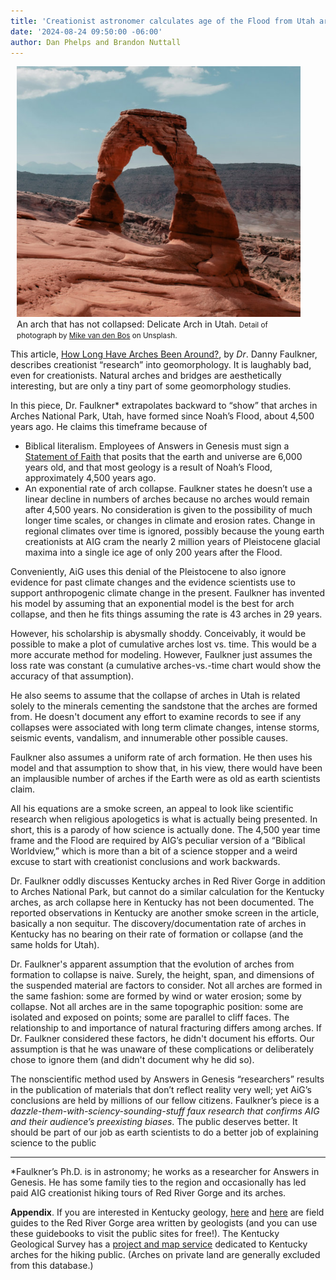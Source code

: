 ```yaml
---
title: 'Creationist astronomer calculates age of the Flood from Utah arch collapse'
date: '2024-08-24 09:50:00 -06:00'
author: Dan Phelps and Brandon Nuttall
---
```


<figure class="on-the-left-side" style="margin-top: 10px; margin-right: 40px; margin-bottom: 10px; margin-left: 10px;">
<img src="/uploads/2024/Van_Den_Bos_Arch_Detail_600.jpg" alt="Delicate Arch"/>
<figcaption>An arch that has not collapsed: Delicate Arch in Utah. <small>Detail of photograph by <a href="https://unsplash.com/photos/person-in-black-jacket-and-blue-denim-jeans-sitting-on-brown-rock-formation-during-daytime-uDKqTcWDc6U">Mike van den Bos</a> on Unsplash.</small>
</figcaption>
</figure>

This article, <a href="https://answersingenesis.org/geology/how-long-have-arches-been-around/">How Long Have Arches Been Around?</a>, by <i>Dr</i>. Danny Faulkner, describes creationist “research” into geomorphology. It is laughably bad, even for creationists. Natural arches and bridges are aesthetically interesting, but are only a tiny part of some geomorphology studies. 

In this piece, Dr. Faulkner* extrapolates backward to “show” that arches in Arches National Park, Utah, have formed since Noah’s Flood, about 4,500 years ago. He claims this timeframe because of 

<!--more-->

<ul><li>Biblical literalism. Employees of Answers in Genesis must sign a <a href="https://answersingenesis.org/about/faith/">Statement of Faith</a> that posits that the earth and universe are 6,000 years old, and that most geology is a result of Noah’s Flood, approximately 4,500 years ago. </li>

<li>An exponential rate of arch collapse.  Faulkner states he doesn’t use a linear decline in numbers of arches because no arches would remain after 4,500 years. No consideration is given to the possibility of much longer time scales, or changes in climate and erosion rates. Change in regional climates over time is ignored, possibly because the young earth creationists at AIG cram the nearly 2 million years of Pleistocene glacial maxima into a single ice age of only 200 years after the Flood. </li></ul>

Conveniently, AiG uses this denial of the Pleistocene to also ignore evidence for past climate changes and the evidence scientists use to support anthropogenic climate change in the present. Faulkner has invented his model by assuming that an exponential model is the best for arch collapse, and then he fits things assuming the rate is 43 arches in 29 years. 

However, his scholarship is abysmally shoddy. Conceivably, it would be possible to make a plot of cumulative arches lost vs. time. This would be a more accurate method for modeling. However, Faulkner just assumes the loss rate was constant (a cumulative arches-vs.-time chart would show the accuracy of that assumption). 

He also seems to assume that the collapse of arches in Utah is related solely to the minerals cementing the sandstone that the arches are formed from. He doesn't document any effort to examine records to see if any collapses were associated with long term climate changes, intense storms, seismic events, vandalism, and innumerable other possible causes. 

Faulkner also assumes a uniform rate of arch formation. He then uses his model and that assumption to show that, in his view, there would have been an implausible number of arches if the Earth were as old as earth scientists claim. 

All his equations are a smoke screen, an appeal to look like scientific research when religious apologetics is what is actually being presented. In short, this is a parody of how science is actually done. The 4,500 year time frame and the Flood are required by AIG’s  peculiar version of a “Biblical Worldview,” which is more than a bit of a science stopper and a weird excuse to start with creationist conclusions and work backwards.

Dr. Faulkner oddly discusses Kentucky arches in Red River Gorge in addition to Arches National Park, but cannot do a similar calculation for the Kentucky arches, as arch collapse here in Kentucky has not been documented. The reported observations in Kentucky are another smoke screen in the article, basically a non sequitur. The discovery/documentation rate of arches in Kentucky has no bearing on their rate of formation or collapse (and the same holds for Utah). 

Dr. Faulkner's apparent assumption that the evolution of arches from formation to collapse is naive. Surely, the height, span, and dimensions of the suspended material are factors to consider. Not all arches are formed in the same fashion: some are formed by wind or water erosion; some by collapse. Not all arches are in the same topographic position: some are isolated and exposed on points; some are parallel to cliff faces. The relationship to and importance of natural fracturing differs among arches. If Dr. Faulkner considered these factors, he didn't document his efforts. Our assumption is that he was unaware of these complications or deliberately chose to ignore them (and didn't document why he did so).

The nonscientific method used by Answers in Genesis “researchers” results in the publication of materials that don’t reflect reality very well; yet AiG’s conclusions are held by millions of our fellow citizens. Faulkner’s piece is a <i>dazzle-them-with-sciency-sounding-stuff faux research that confirms AIG and their audience’s preexisting biases</i>. The public deserves better. It should be part of our job as earth scientists to do a better job of explaining science to the public

 ------

*Faulkner’s Ph.D. is in astronomy; he works as a researcher for Answers in Genesis. He has some family ties to the region and occasionally has led paid AIG creationist hiking tours of Red River Gorge and its arches.

<strong>Appendix</strong>. If you are interested in Kentucky geology, <a href="https://www.uky.edu/KGS/geoky/fieldtrip/2005%20NaturalBridge%20red%20river%20gorge%20guide.pdf">here</a> and <a href="https://www.uky.edu/KGS/geoky/fieldtrip/2010%20Guidebook%20natural%20bridge%20guidebook.pdf">here</a> are field guides to the Red River Gorge area written by geologists (and you can use these guidebooks to visit the public sites for free!). The Kentucky Geological Survey has a <a href="https://kgs.uky.edu/arches/">project and map service</a> dedicated to Kentucky arches for the hiking public. (Arches on private land are generally excluded from this database.)
